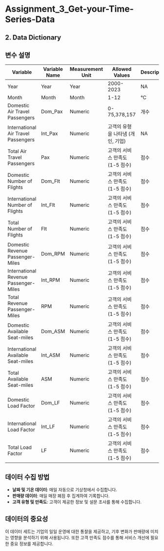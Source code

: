 # Assignment_3_Get-your-Time-Series-Data

## 2. Data Dictionary

## 변수 설명

| Variable | Variable Name | Measurement Unit | Allowed Values  | Description |
|----------------|------------|----------------|-------------------------------------------------|------|
| Year           | Year       | Year           | 2000-2023   | NA   | 
| Month           | Month      | Month           | 1-12  | °C   | 
| Domestic Air Travel Passengers          | Dom_Pax    | Numeric         | 0-75,378,157   | 개수 |
| International Air Travel Passengers   | Int_Pax| Numeric       | 고객의 유형을 나타냄 (개인, 기업) | NA   |
| Total Air Travel Passengers    | Pax    | Numeric     | 고객의 서비스 만족도 (1-5 점수)  | 점수 |
| Domestic Number of Flights  | Dom_Flt    | Numeric     | 고객의 서비스 만족도 (1-5 점수)  | 점수 |
| International Number of Flights    | Int_Flt    | Numeric     | 고객의 서비스 만족도 (1-5 점수) | 점수 |
| Total Number of Flights   | Flt    | Numeric     | 고객의 서비스 만족도 (1-5 점수)  | 점수 |
| Domestic Revenue Passenger-Miles   | Dom_RPM    | Numeric     | 고객의 서비스 만족도 (1-5 점수) | 점수 |
| International Revenue Passenger-Miles   | Int_RPM    | Numeric     | 고객의 서비스 만족도 (1-5 점수) | 점수 |
| Total Revenue Passenger-Miles   | RPM    | Numeric     | 고객의 서비스 만족도 (1-5 점수) | 점수 |
| Domestic Available Seat-miles   | Dom_ASM    | Numeric     | 고객의 서비스 만족도 (1-5 점수) | 점수 |
| International Available Seat-miles   | Int_ASM    | Numeric     | 고객의 서비스 만족도 (1-5 점수) | 점수 |
| Total Available Seat-miles   | ASM    | Numeric     | 고객의 서비스 만족도 (1-5 점수) | 점수 |
| Domestic Load Factor   | Dom_LF    | Numeric     | 고객의 서비스 만족도 (1-5 점수) | 점수 |
| International Load Factor   | Int_LF    | Numeric     | 고객의 서비스 만족도 (1-5 점수) | 점수 |
| Total Load Factor   | LF    | Numeric     | 고객의 서비스 만족도 (1-5 점수) | 점수 |

## 데이터 수집 방법

- **날짜 및 기온 데이터**: 매일 자동으로 기상청에서 수집합니다.
- **판매량 데이터**: 매일 매장 폐점 후 집계하여 기록합니다.
- **고객 유형 및 만족도**: 고객이 제공한 정보 및 설문 조사를 통해 수집합니다.

## 데이터의 중요성

이 데이터 세트는 기업의 일일 운영에 대한 통찰을 제공하고, 기후 변화가 판매량에 미치는 영향을 분석하기 위해 사용됩니다. 또한 고객 만족도 점수를 통해 서비스 개선에 필요한 중요 정보를 제공합니다.

